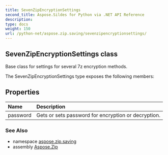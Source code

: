 ```yaml
---
title: SevenZipEncryptionSettings
second_title: Aspose.Sildes for Python via .NET API Reference
description: 
type: docs
weight: 150
url: /python-net/aspose.zip.saving/sevenzipencryptionsettings/
---
```


## SevenZipEncryptionSettings class

Base class for settings for several 7z encryption methods.

The SevenZipEncryptionSettings type exposes the following members:
## Properties
| Name | Description |
| :- | :- |
|password|Gets or sets password for encryption or decryption.|

### See Also

* namespace [aspose.zip.saving](/zip/python-net/aspose.zip.saving/)
* assembly [Aspose.Zip](/zip/python-net/)

